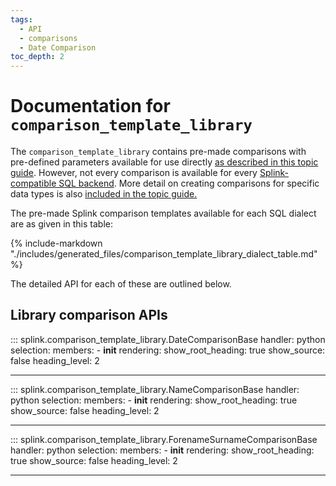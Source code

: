 ```yaml
---
tags:
  - API
  - comparisons
  - Date Comparison
toc_depth: 2
---
```


# Documentation for `comparison_template_library` 

The `comparison_template_library` contains pre-made comparisons with pre-defined parameters available for use directly [as described in this topic guide](./topic_guides/customising_comparisons.html#method-2-using-the-comparisontemplatelibrary).
However, not every comparison is available for every [Splink-compatible SQL backend](./topic_guides/backends.html). More detail on creating comparisons for specific data types is also [included in the topic guide.](./topic_guides/customising_comparisons.html#creating-comparisons-for-specific-data-types)

The pre-made Splink comparison templates available for each SQL dialect are as given in this table:

{% include-markdown "./includes/generated_files/comparison_template_library_dialect_table.md" %}

The detailed API for each of these are outlined below.

## Library comparison APIs

::: splink.comparison_template_library.DateComparisonBase
    handler: python
    selection:
      members:
        -  __init__
    rendering:
      show_root_heading: true
      show_source: false
      heading_level: 2

---

::: splink.comparison_template_library.NameComparisonBase
    handler: python
    selection:
      members:
        -  __init__
    rendering:
      show_root_heading: true
      show_source: false
      heading_level: 2

---

::: splink.comparison_template_library.ForenameSurnameComparisonBase
    handler: python
    selection:
      members:
        -  __init__
    rendering:
      show_root_heading: true
      show_source: false
      heading_level: 2

---